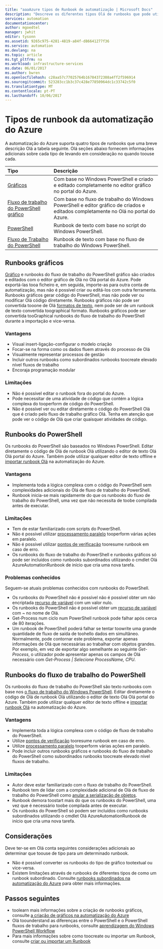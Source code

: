 ```yaml
---
title: "aaaAzure tipos de Runbook de automatização | Microsoft Docs"
description: "Descreve os diferentes tipos Olá de runbooks que pode utilizar na automatização do Azure e as considerações que deve ter em consideração quando determinar que toouse de tipo. "
services: automation
documentationcenter: 
author: mgoedtel
manager: jwhit
editor: tysonn
ms.assetid: 9265c975-4281-4819-a84f-d86641277f36
ms.service: automation
ms.devlang: na
ms.topic: article
ms.tgt_pltfrm: na
ms.workload: infrastructure-services
ms.date: 06/01/2017
ms.author: bwren
ms.openlocfilehash: c28aa57c77025764b16784372308a4ff2f596914
ms.sourcegitcommit: 523283cc1b3c37c428e77850964dc1c33742c5f0
ms.translationtype: MT
ms.contentlocale: pt-PT
ms.lasthandoff: 10/06/2017
---
```

# <a name="azure-automation-runbook-types"></a>Tipos de runbook da automatização do Azure
A automatização do Azure suporta quatro tipos de runbooks que uma breve descrição Olá a tabela seguinte.  Olá seções abaixo fornecem informações adicionais sobre cada tipo de levando em consideração no quando toouse cada.

| Tipo | Descrição |
|:--- |:--- |
| [Gráficos](#graphical-runbooks) |Com base no Windows PowerShell e criado e editado completamente no editor gráfico no portal do Azure. |
| [Fluxo de trabalho do PowerShell gráfico](#graphical-runbooks) |Com base no fluxo de trabalho do Windows PowerShell e editor gráfico de criados e editados completamente no Olá no portal do Azure. |
| [PowerShell](#powershell-runbooks) |Runbook de texto com base no script do Windows PowerShell. |
| [Fluxo de Trabalho do PowerShell](#powershell-workflow-runbooks) |Runbook de texto com base no fluxo de trabalho do Windows PowerShell. |

## <a name="graphical-runbooks"></a>Runbooks gráficos
[Gráfico](automation-runbook-types.md#graphical-runbooks) e runbooks do fluxo de trabalho do PowerShell gráfico são criados e editados com o editor gráfico de Olá no Olá portal do Azure.  Pode exportá-las tooa ficheiro e, em seguida, importe-as para outra conta de automatização, mas não é possível criar ou editá-los com outra ferramenta.  Runbooks gráficos gerar código do PowerShell, mas não pode ver ou modificar Olá código diretamente. Runbooks gráficos não pode ser convertida tooone de Olá [formatos de texto](automation-runbook-types.md), nem pode ser de um runbook de texto convertida toographical formato. Runbooks gráficos pode ser convertida tooGraphical runbooks do fluxo de trabalho do PowerShell durante a importação e vice-versa.

### <a name="advantages"></a>Vantagens
* Visual insert-ligação-configurar o modelo criação  
* Focar-se na forma como os dados fluem através do processo de Olá  
* Visualmente representar processos de gestão  
* Incluir outros runbooks como subordinados runbooks toocreate elevado nível fluxos de trabalho  
* Encoraja programação modular  


### <a name="limitations"></a>Limitações
* Não é possível editar o runbook fora do portal do Azure.
* Pode necessitar de uma atividade de código que contém a lógica complexa do tooperform de código do PowerShell.
* Não é possível ver ou editar diretamente o código do PowerShell Olá que é criado pelo fluxo de trabalho gráfico Olá. Tenha em atenção que pode ver o código de Olá que criar quaisquer atividades de código.

## <a name="powershell-runbooks"></a>Runbooks do PowerShell
Os runbooks do PowerShell são baseados no Windows PowerShell.  Editar diretamente o código de Olá de runbook Olá utilizando o editor de texto Olá Olá portal do Azure.  Também pode utilizar qualquer editor de texto offline e [importar runbook Olá](http://msdn.microsoft.com/library/azure/dn643637.aspx) na automatização do Azure.

### <a name="advantages"></a>Vantagens
* Implementa toda a lógica complexa com o código do PowerShell sem complexidades adicionais do Olá de fluxo de trabalho do PowerShell. 
* Runbook inicia-se mais rapidamente do que os runbooks do fluxo de trabalho do PowerShell, uma vez que não necessita de toobe compilada antes de executar.

### <a name="limitations"></a>Limitações
* Tem de estar familiarizado com scripts do PowerShell.
* Não é possível utilizar [processamento paralelo](automation-powershell-workflow.md#parallel-processing) tooperform várias ações em paralelo.
* Não é possível utilizar [pontos de verificação](automation-powershell-workflow.md#checkpoints) tooresume runbook em caso de erro.
* Os runbooks do fluxo de trabalho do PowerShell e runbooks gráficos só pode ser incluídos como runbooks subordinados utilizando o cmdlet Olá AzureAutomationRunbook de início que cria uma nova tarefa.

### <a name="known-issues"></a>Problemas conhecidos
Seguem-se atuais problemas conhecidos com runbooks do PowerShell.

* Os runbooks do PowerShell não é possível não é possível obter um não encriptada [recurso de variável](automation-variables.md) com um valor nulo.
* Os runbooks do PowerShell não é possível obter um [recurso de variável](automation-variables.md) com  *~*  no nome de Olá.
* Get-Process num ciclo num PowerShell runbook pode falhar após cerca de 80 iterações. 
* Um runbook de PowerShell poderá falhar se tentar toowrite uma grande quantidade de fluxo de saída de toohello dados em simultâneo.   Normalmente, pode contornar este problema, exportar apenas informações de Olá que necessárias ao trabalhar com objetos grandes.  Por exemplo, em vez de exportar algo semelhante ao seguinte *Get-Process*, o utilizador pode apresentar apenas os campos de Olá necessário com *Get-Process | Selecione ProcessName, CPU*.

## <a name="powershell-workflow-runbooks"></a>Runbooks do fluxo de trabalho do PowerShell
Os runbooks do fluxo de trabalho do PowerShell são texto runbooks com base nos [o fluxo de trabalho do Windows PowerShell](automation-powershell-workflow.md).  Editar diretamente o código de Olá de runbook Olá utilizando o editor de texto Olá Olá portal do Azure.  Também pode utilizar qualquer editor de texto offline e [importar runbook Olá](http://msdn.microsoft.com/library/azure/dn643637.aspx) na automatização do Azure.

### <a name="advantages"></a>Vantagens
* Implementa toda a lógica complexa com o código de fluxo de trabalho do PowerShell.
* Utilize [pontos de verificação](automation-powershell-workflow.md#checkpoints) tooresume runbook em caso de erro.
* Utilize [processamento paralelo](automation-powershell-workflow.md#parallel-processing) tooperform várias ações em paralelo.
* Pode incluir outros runbooks gráficos e runbooks do fluxo de trabalho do PowerShell como subordinados runbooks toocreate elevado nível fluxos de trabalho.

### <a name="limitations"></a>Limitações
* Autor deve estar familiarizado com o fluxo de trabalho do PowerShell.
* Runbook tem de lidar com a complexidade adicional de Olá de fluxo de trabalho do PowerShell como [anular a serialização de objetos](automation-powershell-workflow.md#code-changes).
* Runbook demora toostart mais do que os runbooks do PowerShell, uma vez que é necessário toobe compilada antes de executar.
* Os runbooks do PowerShell só podem ser incluídos como runbooks subordinados utilizando o cmdlet Olá AzureAutomationRunbook de início que cria uma nova tarefa.

## <a name="considerations"></a>Considerações
Deve ter-se em Olá conta seguintes considerações adicionais ao determinar que toouse de tipo para um determinado runbook.

* Não é possível converter os runbooks do tipo de gráfico tootextual ou vice-versa.
* Existem limitações através de runbooks de diferentes tipos de como um runbook subordinado.  Consulte [runbooks subordinados na automatização do Azure](automation-child-runbooks.md) para obter mais informações.

## <a name="next-steps"></a>Passos seguintes
* toolearn mais informações sobre a criação de runbooks gráficos, consulte [a criação de gráficos na automatização do Azure](automation-graphical-authoring-intro.md)
* Olá toounderstand as diferenças entre o PowerShell e o PowerShell fluxos de trabalho para runbooks, consulte [aprendizagem do Windows PowerShell Workflow](automation-powershell-workflow.md)
* Para mais informações sobre como toocreate ou importar um Runbook, consulte [criar ou importar um Runbook](automation-creating-importing-runbook.md)

